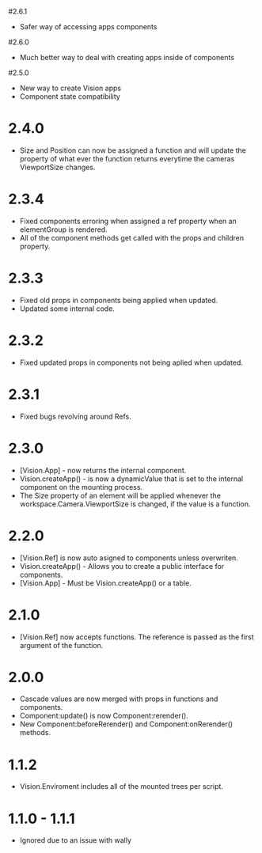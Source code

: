 #2.6.1
* Safer way of accessing apps components

#2.6.0
* Much better way to deal with creating apps inside of components

#2.5.0
* New way to create Vision apps
* Component state compatibility

# 2.4.0
* Size and Position can now be assigned a function and will update the property of what ever the function returns everytime the cameras ViewportSize changes.

# 2.3.4
* Fixed components erroring when assigned a ref property when an elementGroup is rendered.
* All of the component methods get called with the props and children property.

# 2.3.3
* Fixed old props in components being applied when updated.
* Updated some internal code.

# 2.3.2
* Fixed updated props in components not being aplied when updated.

# 2.3.1
* Fixed bugs revolving around Refs.

# 2.3.0
* [Vision.App] - now returns the internal component.
* Vision.createApp() - is now a dynamicValue that is set to the internal component on the mounting process.
* The Size property of an element will be applied whenever the workspace.Camera.ViewportSize is changed, if the value is a function.

# 2.2.0
* [Vision.Ref] is now auto asigned to components unless overwriten.
* Vision.createApp() - Allows you to create a public interface for components.
* [Vision.App] - Must be Vision.createApp() or a table.

# 2.1.0
* [Vision.Ref] now accepts functions. The reference is passed as the first argument of the function.

# 2.0.0
* Cascade values are now merged with props in functions and components.
* Component:update() is now Component:rerender().
* New Component:beforeRerender() and Component:onRerender() methods.

# 1.1.2
* Vision.Enviroment includes all of the mounted trees per script.

# 1.1.0 - 1.1.1
* Ignored due to an issue with wally